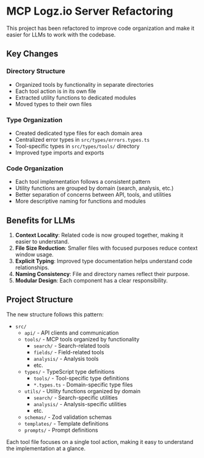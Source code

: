 # MCP Logz.io Server Refactoring

This project has been refactored to improve code organization and make it easier for LLMs to work with the codebase.

## Key Changes

### Directory Structure

- Organized tools by functionality in separate directories
- Each tool action is in its own file
- Extracted utility functions to dedicated modules
- Moved types to their own files

### Type Organization

- Created dedicated type files for each domain area
- Centralized error types in `src/types/errors.types.ts`
- Tool-specific types in `src/types/tools/` directory
- Improved type imports and exports

### Code Organization

- Each tool implementation follows a consistent pattern
- Utility functions are grouped by domain (search, analysis, etc.)
- Better separation of concerns between API, tools, and utilities
- More descriptive naming for functions and modules

## Benefits for LLMs

1. **Context Locality**: Related code is now grouped together, making it easier to understand.
2. **File Size Reduction**: Smaller files with focused purposes reduce context window usage.
3. **Explicit Typing**: Improved type documentation helps understand code relationships.
4. **Naming Consistency**: File and directory names reflect their purpose.
5. **Modular Design**: Each component has a clear responsibility.

## Project Structure

The new structure follows this pattern:

- `src/`
  - `api/` - API clients and communication
  - `tools/` - MCP tools organized by functionality
    - `search/` - Search-related tools
    - `fields/` - Field-related tools
    - `analysis/` - Analysis tools
    - etc.
  - `types/` - TypeScript type definitions
    - `tools/` - Tool-specific type definitions
    - `*.types.ts` - Domain-specific type files
  - `utils/` - Utility functions organized by domain
    - `search/` - Search-specific utilities
    - `analysis/` - Analysis-specific utilities
    - etc.
  - `schemas/` - Zod validation schemas
  - `templates/` - Template definitions
  - `prompts/` - Prompt definitions

Each tool file focuses on a single tool action, making it easy to understand the implementation at a glance.
